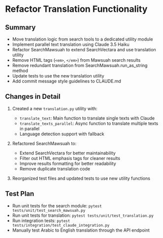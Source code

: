 # Refactor Translation Functionality

## Summary
- Move translation logic from search tools to a dedicated utility module
- Implement parallel text translation using Claude 3.5 Haiku
- Refactor SearchMawsuah to extend SearchVectara and use translation utility
- Remove HTML tags (`<em>`, `</em>`) from Mawsuah search results
- Remove redundant translation from SearchMawsuah.run_as_string method
- Update tests to use the new translation utility
- Add commit message style guidelines to CLAUDE.md

## Changes in Detail
1. Created a new `translation.py` utility with:
   - `translate_text`: Main function to translate single texts with Claude
   - `translate_texts_parallel`: Async function to translate multiple texts in parallel
   - Language detection support with fallback
   
2. Refactored SearchMawsuah to:
   - Extend SearchVectara for better maintainability
   - Filter out HTML emphasis tags for cleaner results
   - Improve results formatting for better readability
   - Remove duplicate translation code

3. Reorganized test files and updated tests to use new utility functions

## Test Plan
- Run unit tests for the search module: `pytest tests/unit/test_search_mawsuah.py`
- Run unit tests for translation: `pytest tests/unit/test_translation.py`
- Run integration tests: `pytest tests/integration/test_claude_integration.py`
- Manually test Arabic to English translation through the API endpoint